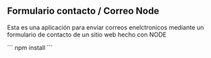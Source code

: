 ## Formulario contacto / Correo Node

Esta es una aplicación para enviar correos enelctronicos 
mediante un formulario de contacto de un sitio web hecho
con NODE

´´´
npm install
´´´
